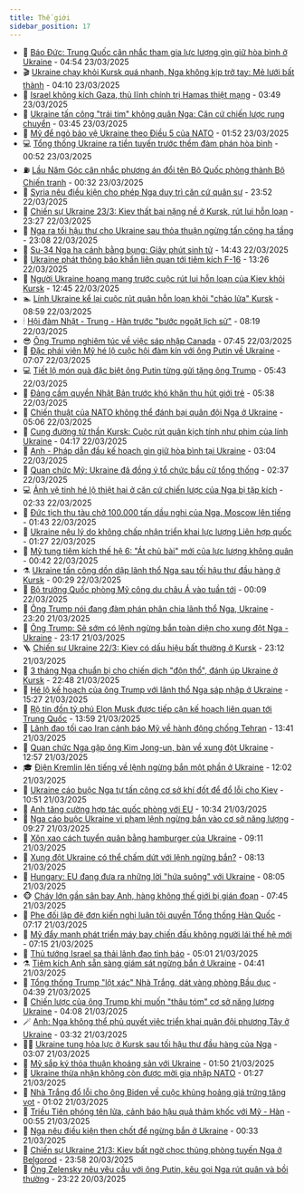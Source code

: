 ```yaml
---
title: Thế giới
sidebar_position: 17
---
```


<!-- dantri-the-gioi:START -->
- 🌋 [Báo Đức: Trung Quốc cân nhắc tham gia lực lượng gìn giữ hòa bình ở Ukraine](https://dantri.com.vn/the-gioi/bao-duc-trung-quoc-can-nhac-tham-gia-luc-luong-gin-giu-hoa-binh-o-ukraine-20250323113903030.htm) - 04:54 23/03/2025
- 🎬 [Ukraine chạy khỏi Kursk quá nhanh, Nga không kịp trở tay: Mẻ lưới bất thành](https://dantri.com.vn/the-gioi/ukraine-chay-khoi-kursk-qua-nhanh-nga-khong-kip-tro-tay-me-luoi-bat-thanh-20250323103006979.htm) - 04:10 23/03/2025
- 🧰 [Israel không kích Gaza, thủ lĩnh chính trị Hamas thiệt mạng](https://dantri.com.vn/the-gioi/israel-khong-kich-gaza-thu-linh-chinh-tri-hamas-thiet-mang-20250323104120184.htm) - 03:49 23/03/2025
- 🌋 [Ukraine tấn công &quot;trái tim&quot; không quân Nga: Căn cứ chiến lược rung chuyển](https://dantri.com.vn/the-gioi/ukraine-tan-cong-trai-tim-khong-quan-nga-can-cu-chien-luoc-rung-chuyen-20250323103207254.htm) - 03:45 23/03/2025
- 🗽 [Mỹ để ngỏ bảo vệ Ukraine theo Điều 5 của NATO](https://dantri.com.vn/the-gioi/my-de-ngo-bao-ve-ukraine-theo-dieu-5-cua-nato-20250323082122298.htm) - 01:52 23/03/2025
- 💻 [Tổng thống Ukraine ra tiền tuyến trước thềm đàm phán hòa bình](https://dantri.com.vn/the-gioi/tong-thong-ukraine-ra-tien-tuyen-truoc-them-dam-phan-hoa-binh-20250323074002697.htm) - 00:52 23/03/2025
- ⛽️ [Lầu Năm Góc cân nhắc phương án đổi tên Bộ Quốc phòng thành Bộ Chiến tranh](https://dantri.com.vn/the-gioi/lau-nam-goc-can-nhac-phuong-an-doi-ten-bo-quoc-phong-thanh-bo-chien-tranh-20250323072318715.htm) - 00:32 23/03/2025
- 🤩 [Syria nêu điều kiện cho phép Nga duy trì căn cứ quân sự](https://dantri.com.vn/the-gioi/syria-neu-dieu-kien-cho-phep-nga-duy-tri-can-cu-quan-su-20250323063525356.htm) - 23:52 22/03/2025
- 🧐 [Chiến sự Ukraine 23/3: Kiev thất bại nặng nề ở Kursk, rút lui hỗn loạn](https://dantri.com.vn/the-gioi/chien-su-ukraine-233-kiev-that-bai-nang-ne-o-kursk-rut-lui-hon-loan-20250323062656449.htm) - 23:27 22/03/2025
- 🎊 [Nga ra tối hậu thư cho Ukraine sau thỏa thuận ngừng tấn công hạ tầng](https://dantri.com.vn/the-gioi/nga-ra-toi-hau-thu-cho-ukraine-sau-thoa-thuan-ngung-tan-cong-ha-tang-20250323060226191.htm) - 23:08 22/03/2025
- 📝 [Su-34 Nga hạ cánh bằng bụng: Giây phút sinh tử](https://dantri.com.vn/the-gioi/su-34-nga-ha-canh-bang-bung-giay-phut-sinh-tu-20250322214241381.htm) - 14:43 22/03/2025
- 🤡 [Ukraine phát thông báo khẩn liên quan tới tiêm kích F-16](https://dantri.com.vn/the-gioi/ukraine-phat-thong-bao-khan-lien-quan-toi-tiem-kich-f-16-20250322200122888.htm) - 13:26 22/03/2025
- 🥷 [Người Ukraine hoang mang trước cuộc rút lui hỗn loạn của Kiev khỏi Kursk](https://dantri.com.vn/the-gioi/nguoi-ukraine-hoang-mang-truoc-cuoc-rut-lui-hon-loan-cua-kiev-khoi-kursk-20250322191732424.htm) - 12:45 22/03/2025
- 🏊 [Lính Ukraine kể lại cuộc rút quân hỗn loạn khỏi &quot;chảo lửa&quot; Kursk](https://dantri.com.vn/the-gioi/linh-ukraine-ke-lai-cuoc-rut-quan-hon-loan-khoi-chao-lua-kursk-20250322154911411.htm) - 08:59 22/03/2025
- 🕯 [Hội đàm Nhật - Trung - Hàn trước &quot;bước ngoặt lịch sử&quot;](https://dantri.com.vn/the-gioi/hoi-dam-nhat-trung-han-truoc-buoc-ngoat-lich-su-20250322144422079.htm) - 08:19 22/03/2025
- 😎 [Ông Trump nghiêm túc về việc sáp nhập Canada](https://dantri.com.vn/the-gioi/ong-trump-nghiem-tuc-ve-viec-sap-nhap-canada-20250322142632880.htm) - 07:45 22/03/2025
- 🌈 [Đặc phái viên Mỹ hé lộ cuộc hội đàm kín với ông Putin về Ukraine](https://dantri.com.vn/the-gioi/dac-phai-vien-my-he-lo-cuoc-hoi-dam-kin-voi-ong-putin-ve-ukraine-20250322135018452.htm) - 07:07 22/03/2025
- 💻 [Tiết lộ món quà đặc biệt ông Putin từng gửi tặng ông Trump](https://dantri.com.vn/the-gioi/tiet-lo-mon-qua-dac-biet-ong-putin-tung-gui-tang-ong-trump-20250322120122854.htm) - 05:43 22/03/2025
- 🤖 [Đảng cầm quyền Nhật Bản trước khó khăn thu hút giới trẻ](https://dantri.com.vn/the-gioi/dang-cam-quyen-nhat-ban-truoc-kho-khan-thu-hut-gioi-tre-20250322114442995.htm) - 05:38 22/03/2025
- 🦏 [Chiến thuật của NATO không thể đánh bại quân đội Nga ở Ukraine](https://dantri.com.vn/the-gioi/chien-thuat-cua-nato-khong-the-danh-bai-quan-doi-nga-o-ukraine-20250322111242064.htm) - 05:06 22/03/2025
- 🌁 [Cung đường tử thần Kursk: Cuộc rút quân kịch tính như phim của lính Ukraine](https://dantri.com.vn/the-gioi/cung-duong-tu-than-kursk-cuoc-rut-quan-kich-tinh-nhu-phim-cua-linh-ukraine-20250322090218273.htm) - 04:17 22/03/2025
- 🐘 [Anh - Pháp dẫn đầu kế hoạch gìn giữ hòa bình tại Ukraine](https://dantri.com.vn/the-gioi/anh-phap-dan-dau-ke-hoach-gin-giu-hoa-binh-tai-ukraine-20250322095251634.htm) - 03:04 22/03/2025
- 🥷 [Quan chức Mỹ: Ukraine đã đồng ý tổ chức bầu cử tổng thống](https://dantri.com.vn/the-gioi/quan-chuc-my-ukraine-da-dong-y-to-chuc-bau-cu-tong-thong-20250322093053818.htm) - 02:37 22/03/2025
- 💻 [Ảnh vệ tinh hé lộ thiệt hại ở căn cứ chiến lược của Nga bị tập kích](https://dantri.com.vn/the-gioi/anh-ve-tinh-he-lo-thiet-hai-o-can-cu-chien-luoc-cua-nga-bi-tap-kich-20250322092456431.htm) - 02:33 22/03/2025
- 🎡 [Đức tịch thu tàu chở 100.000 tấn dầu nghi của Nga, Moscow lên tiếng](https://dantri.com.vn/the-gioi/duc-tich-thu-tau-cho-100000-tan-dau-nghi-cua-nga-moscow-len-tieng-20250322082647323.htm) - 01:43 22/03/2025
- 🧰 [Ukraine nêu lý do không chấp nhận triển khai lực lượng Liên hợp quốc](https://dantri.com.vn/the-gioi/ukraine-neu-ly-do-khong-chap-nhan-trien-khai-luc-luong-lien-hop-quoc-20250322080946342.htm) - 01:27 22/03/2025
- 🥸 [Mỹ tung tiêm kích thế hệ 6: &quot;Át chủ bài&quot; mới của lực lượng không quân](https://dantri.com.vn/the-gioi/my-tung-tiem-kich-the-he-6-at-chu-bai-moi-cua-luc-luong-khong-quan-20250322072559577.htm) - 00:42 22/03/2025
- ⚗️ [Ukraine tấn công dồn dập lãnh thổ Nga sau tối hậu thư đầu hàng ở Kursk](https://dantri.com.vn/the-gioi/ukraine-tan-cong-don-dap-lanh-tho-nga-sau-toi-hau-thu-dau-hang-o-kursk-20250322071631931.htm) - 00:29 22/03/2025
- 🌮 [Bộ trưởng Quốc phòng Mỹ công du châu Á vào tuần tới](https://dantri.com.vn/the-gioi/bo-truong-quoc-phong-my-cong-du-chau-a-vao-tuan-toi-20250322065525049.htm) - 00:09 22/03/2025
- 🎃 [Ông Trump nói đang đàm phán phân chia lãnh thổ Nga, Ukraine](https://dantri.com.vn/the-gioi/ong-trump-noi-dang-dam-phan-phan-chia-lanh-tho-nga-ukraine-20250322060807609.htm) - 23:20 21/03/2025
- 💫 [Ông Trump: Sẽ sớm có lệnh ngừng bắn toàn diện cho xung đột Nga - Ukraine](https://dantri.com.vn/the-gioi/ong-trump-se-som-co-lenh-ngung-ban-toan-dien-cho-xung-dot-nga-ukraine-20250322055025516.htm) - 23:17 21/03/2025
- 🪜 [Chiến sự Ukraine 22/3: Kiev có dấu hiệu bất thường ở Kursk](https://dantri.com.vn/the-gioi/chien-su-ukraine-223-kiev-co-dau-hieu-bat-thuong-o-kursk-20250322061100720.htm) - 23:12 21/03/2025
- 🌋 [3 tháng Nga chuẩn bị cho chiến dịch &quot;độn thổ&quot;, đánh úp Ukraine ở Kursk](https://dantri.com.vn/the-gioi/3-thang-nga-chuan-bi-cho-chien-dich-don-tho-danh-up-ukraine-o-kursk-20250322053924170.htm) - 22:48 21/03/2025
- 🦏 [Hé lộ kế hoạch của ông Trump với lãnh thổ Nga sáp nhập ở Ukraine](https://dantri.com.vn/the-gioi/he-lo-ke-hoach-cua-ong-trump-voi-lanh-tho-nga-sap-nhap-o-ukraine-20250321221530308.htm) - 15:27 21/03/2025
- 👀 [Rộ tin đồn tỷ phú Elon Musk được tiếp cận kế hoạch liên quan tới Trung Quốc](https://dantri.com.vn/the-gioi/ro-tin-don-ty-phu-elon-musk-duoc-tiep-can-ke-hoach-lien-quan-toi-trung-quoc-20250321145441555.htm) - 13:59 21/03/2025
- 🧰 [Lãnh đạo tối cao Iran cảnh báo Mỹ về hành động chống Tehran](https://dantri.com.vn/the-gioi/lanh-dao-toi-cao-iran-canh-bao-my-ve-hanh-dong-chong-tehran-20250321163331634.htm) - 13:41 21/03/2025
- 🚀 [Quan chức Nga gặp ông Kim Jong-un, bàn về xung đột Ukraine](https://dantri.com.vn/the-gioi/quan-chuc-nga-gap-ong-kim-jong-un-ban-ve-xung-dot-ukraine-20250321191343568.htm) - 12:57 21/03/2025
- 🎓 [Điện Kremlin lên tiếng về lệnh ngừng bắn một phần ở Ukraine](https://dantri.com.vn/the-gioi/dien-kremlin-len-tieng-ve-lenh-ngung-ban-mot-phan-o-ukraine-20250321184731826.htm) - 12:02 21/03/2025
- 🥸 [Ukraine cáo buộc Nga tự tấn công cơ sở khí đốt để đổ lỗi cho Kiev](https://dantri.com.vn/the-gioi/ukraine-cao-buoc-nga-tu-tan-cong-co-so-khi-dot-de-do-loi-cho-kiev-20250321172824076.htm) - 10:51 21/03/2025
- 🦅 [Anh tăng cường hợp tác quốc phòng với EU](https://dantri.com.vn/the-gioi/anh-tang-cuong-hop-tac-quoc-phong-voi-eu-20250321165143594.htm) - 10:34 21/03/2025
- 🤭 [Nga cáo buộc Ukraine vi phạm lệnh ngừng bắn vào cơ sở năng lượng](https://dantri.com.vn/the-gioi/nga-cao-buoc-ukraine-vi-pham-lenh-ngung-ban-vao-co-so-nang-luong-20250321162436773.htm) - 09:27 21/03/2025
- 🤖 [Xôn xao cách tuyển quân bằng hamburger của Ukraine](https://dantri.com.vn/the-gioi/xon-xao-cach-tuyen-quan-bang-hamburger-cua-ukraine-20250321160606446.htm) - 09:11 21/03/2025
- 🐲 [Xung đột Ukraine có thể chấm dứt với lệnh ngừng bắn?](https://dantri.com.vn/the-gioi/xung-dot-ukraine-co-the-cham-dut-voi-lenh-ngung-ban-20250321145950724.htm) - 08:13 21/03/2025
- 🫣 [Hungary: EU đang đưa ra những lời &quot;hứa suông&quot; với Ukraine](https://dantri.com.vn/the-gioi/hungary-eu-dang-dua-ra-nhung-loi-hua-suong-voi-ukraine-20250321145449913.htm) - 08:05 21/03/2025
- 🐵 [Cháy lớn gần sân bay Anh, hàng không thế giới bị gián đoạn](https://dantri.com.vn/the-gioi/chay-lon-gan-san-bay-anh-hang-khong-the-gioi-bi-gian-doan-20250321144328778.htm) - 07:45 21/03/2025
- 🫶 [Phe đối lập đệ đơn kiến nghị luận tội quyền Tổng thống Hàn Quốc](https://dantri.com.vn/the-gioi/phe-doi-lap-de-don-kien-nghi-luan-toi-quyen-tong-thong-han-quoc-20250321140448487.htm) - 07:17 21/03/2025
- 💃 [Mỹ đẩy mạnh phát triển máy bay chiến đấu không người lái thế hệ mới](https://dantri.com.vn/the-gioi/my-day-manh-phat-trien-may-bay-chien-dau-khong-nguoi-lai-the-he-moi-20250321141413642.htm) - 07:15 21/03/2025
- 💫 [Thủ tướng Israel sa thải lãnh đạo tình báo](https://dantri.com.vn/the-gioi/thu-tuong-israel-sa-thai-lanh-dao-tinh-bao-20250321115619813.htm) - 05:01 21/03/2025
- ⚗️ [Tiêm kích Anh sẵn sàng giám sát ngừng bắn ở Ukraine](https://dantri.com.vn/the-gioi/tiem-kich-anh-san-sang-giam-sat-ngung-ban-o-ukraine-20250321113903455.htm) - 04:41 21/03/2025
- 🥷 [Tổng thống Trump &quot;lột xác&quot; Nhà Trắng, dát vàng phòng Bầu dục](https://dantri.com.vn/the-gioi/tong-thong-trump-lot-xac-nha-trang-dat-vang-phong-bau-duc-20250321112531684.htm) - 04:39 21/03/2025
- 🥸 [Chiến lược của ông Trump khi muốn &quot;thâu tóm&quot; cơ sở năng lượng Ukraine](https://dantri.com.vn/the-gioi/chien-luoc-cua-ong-trump-khi-muon-thau-tom-co-so-nang-luong-ukraine-20250321105840255.htm) - 04:08 21/03/2025
- 🪄 [Anh: Nga không thể phủ quyết việc triển khai quân đội phương Tây ở Ukraine](https://dantri.com.vn/the-gioi/anh-nga-khong-the-phu-quyet-viec-trien-khai-quan-doi-phuong-tay-o-ukraine-20250321102834064.htm) - 03:32 21/03/2025
- 🧑‍💻 [Ukraine tung hỏa lực ở Kursk sau tối hậu thư đầu hàng của Nga](https://dantri.com.vn/the-gioi/ukraine-tung-hoa-luc-o-kursk-sau-toi-hau-thu-dau-hang-cua-nga-20250321065115072.htm) - 03:07 21/03/2025
- 🤭 [Mỹ sắp ký thỏa thuận khoáng sản với Ukraine](https://dantri.com.vn/the-gioi/my-sap-ky-thoa-thuan-khoang-san-voi-ukraine-20250321084559024.htm) - 01:50 21/03/2025
- 🗽 [Ukraine thừa nhận không còn được mời gia nhập NATO](https://dantri.com.vn/the-gioi/ukraine-thua-nhan-khong-con-duoc-moi-gia-nhap-nato-20250321080701229.htm) - 01:27 21/03/2025
- 🤖 [Nhà Trắng đổ lỗi cho ông Biden về cuộc khủng hoảng giá trứng tăng vọt](https://dantri.com.vn/the-gioi/nha-trang-do-loi-cho-ong-biden-ve-cuoc-khung-hoang-gia-trung-tang-vot-20250321074401847.htm) - 01:02 21/03/2025
- 🌈 [Triều Tiên phóng tên lửa, cảnh báo hậu quả thảm khốc với Mỹ - Hàn](https://dantri.com.vn/the-gioi/trieu-tien-phong-ten-lua-canh-bao-hau-qua-tham-khoc-voi-my-han-20250321073655230.htm) - 00:55 21/03/2025
- 🤩 [Nga nêu điều kiện then chốt để ngừng bắn ở Ukraine](https://dantri.com.vn/the-gioi/nga-neu-dieu-kien-then-chot-de-ngung-ban-o-ukraine-20250321065734560.htm) - 00:33 21/03/2025
- 🤗 [Chiến sự Ukraine 21/3: Kiev bất ngờ chọc thủng phòng tuyến Nga ở Belgorod](https://dantri.com.vn/the-gioi/chien-su-ukraine-213-kiev-bat-ngo-choc-thung-phong-tuyen-nga-o-belgorod-20250321065735019.htm) - 23:58 20/03/2025
- 🙉 [Ông Zelensky nêu yêu cầu với ông Putin, kêu gọi Nga rút quân và bồi thường](https://dantri.com.vn/the-gioi/ong-zelensky-neu-yeu-cau-voi-ong-putin-keu-goi-nga-rut-quan-va-boi-thuong-20250321060251047.htm) - 23:22 20/03/2025<!-- dantri-the-gioi:END -->
